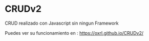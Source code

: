 # CRUDv2
CRUD realizado con Javascript sin ningun Framework

Puedes ver su funcionamiento en :  https://oxrl.github.io/CRUDv2/
